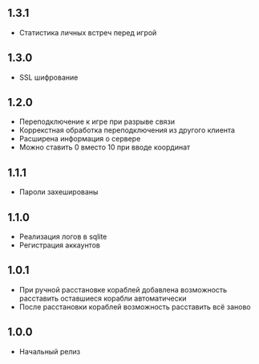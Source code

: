 ## 1.3.1

- Статистика личных встреч перед игрой

## 1.3.0

- SSL шифрование

## 1.2.0

- Переподключение к игре при разрыве связи
- Коррекстная обработка переподключения из другого клиента
- Расширена информация о сервере
- Можно ставить 0 вместо 10 при вводе координат

## 1.1.1

- Пароли захешированы

## 1.1.0

- Реализация логов в sqlite
- Регистрация аккаунтов

## 1.0.1

- При ручной расстановке кораблей добавлена возможность расставить оставшиеся корабли автоматически
- После расстановки кораблей возможность расставить всё заново

## 1.0.0

- Начальный релиз
